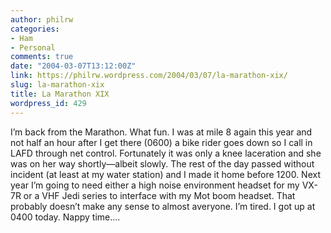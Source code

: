 ```yaml
---
author: philrw
categories:
- Ham
- Personal
comments: true
date: "2004-03-07T13:12:00Z"
link: https://philrw.wordpress.com/2004/03/07/la-marathon-xix/
slug: la-marathon-xix
title: La Marathon XIX
wordpress_id: 429
---
```


I’m back from the Marathon. What fun. I was at mile 8 again this year and not half an hour after I get there (0600) a bike rider goes down so I call in LAFD through net control. Fortunately it was only a knee laceration and she was on her way shortly—albeit slowly. The rest of the day passed without incident (at least at my water station) and I made it home before 1200. Next year I’m going to need either a high noise environment headset for my VX-7R or a VHF Jedi series to interface with my Mot boom headset. That probably doesn’t make any sense to almost averyone. I’m tired. I got up at 0400 today. Nappy time....